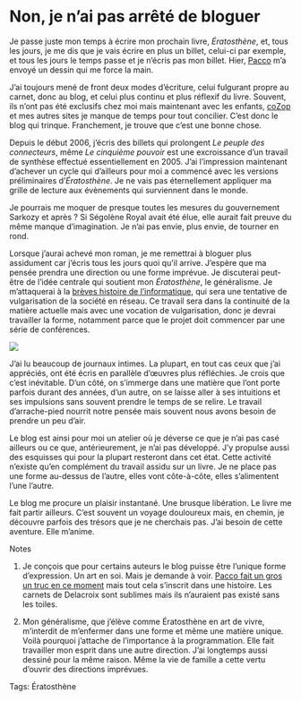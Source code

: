 # Non, je n’ai pas arrêté de bloguer

Je passe juste mon temps à écrire mon prochain livre, *Ératosthène*, et, tous les jours, je me dis que je vais écrire en plus un billet, celui-ci par exemple, et tous les jours le temps passe et je n’écris pas mon billet. Hier, [Pacco](http://www.mae-bd.fr) m’a envoyé un dessin qui me force la main.<span id="more-796"></span>

J’ai toujours mené de front deux modes d’écriture, celui fulgurant propre au carnet, donc au blog, et celui plus continu et plus réflexif du livre. Souvent, ils n’ont pas été exclusifs chez moi mais maintenant avec les enfants, [coZop](http://cozop.com) et mes autres sites je manque de temps pour tout concilier. C’est donc le blog qui trinque. Franchement, je trouve que c’est une bonne chose.

Depuis le début 2006, j’écris des billets qui prolongent *Le peuple des connecteurs*, même *Le cinquième pouvoir* est une excroissance d’un travail de synthèse effectué essentiellement en 2005. J’ai l’impression maintenant d’achever un cycle qui d’ailleurs pour moi a commencé avec les versions préliminaires d’*Ératosthène*. Je ne vais pas éternellement appliquer ma grille de lecture aux évènements qui surviennent dans le monde.

Je pourrais me moquer de presque toutes les mesures du gouvernement Sarkozy et après ? Si Ségolène Royal avait été élue, elle aurait fait preuve du même manque d’imagination. Je n’ai pas envie, plus envie, de tourner en rond.

Lorsque j’aurai achevé mon roman, je me remettrai à bloguer plus assidument car j’écris tous les jours quoi qu’il arrive. J’espère que ma pensée prendra une direction ou une forme imprévue. Je discuterai peut-être de l’idée centrale qui soutient mon *Ératosthène*, le généralisme. Je m’attaquerai à la [brèves histoire de l’informatique](http://blog.tcrouzet.com/2008/03/25/la-breve-histoire-de-l%e2%80%99informatique/), qui sera une tentative de vulgarisation de la société en réseau. Ce travail sera dans la continuité de la matière actuelle mais avec une vocation de vulgarisation, donc je devrai travailler la forme, notamment parce que le projet doit commencer par une série de conférences.

![](http://blog.tcrouzet.comhttps://tcrouzet.com/images_tc/2008/05/thierry.gif)

J’ai lu beaucoup de journaux intimes. La plupart, en tout cas ceux que j’ai appréciés, ont été écris en parallèle d’œuvres plus réfléchies. Je crois que c’est inévitable. D’un côté, on s’immerge dans une matière que l’ont porte parfois durant des années, d’un autre, on se laisse aller à ses intuitions et ses impulsions sans souvent prendre le temps de se relire. Le travail d’arrache-pied nourrit notre pensée mais souvent nous avons besoin de prendre un peu d’air.

Le blog est ainsi pour moi un atelier où je déverse ce que je n’ai pas casé ailleurs ou ce que, antérieurement, je n’ai pas développé. J’y propulse aussi des esquisses qui pour la plupart resteront dans cet état. Cette activité n’existe qu’en complément du travail assidu sur un livre. Je ne place pas une forme au-dessus de l’autre, elles vont côte-à-côte, elles s’alimentent l’une l’autre.

Le blog me procure un plaisir instantané. Une brusque libération. Le livre me fait partir ailleurs. C’est souvent un voyage douloureux mais, en chemin, je découvre parfois des trésors que je ne cherchais pas. J’ai besoin de cette aventure. Elle m’anime.

Notes

1. Je conçois que pour certains auteurs le blog puisse être l’unique forme d’expression. Un art en soi. Mais je demande à voir. [Pacco fait un gros un truc en ce moment](http://www.mae-bd.fr) mais tout cela s’inscrit dans une histoire. Les carnets de Delacroix sont sublimes mais ils n’auraient pas existé sans les toiles.

2. Mon généralisme, que j’élève comme Ératosthène en art de vivre, m’interdit de m’enfermer dans une forme et même une matière unique. Voilà pourquoi j’attache de l’importance à la programmation. Elle fait travailler mon esprit dans une autre direction. J’ai longtemps aussi dessiné pour la même raison. Même la vie de famille a cette vertu d’ouvrir des directions imprévues.

Tags: Ératosthène